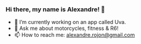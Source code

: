 ### Hi there, my name is Alexandre! 👋


- 🔭 I’m currently working on an app called Uva. 
- 💬 Ask me about motorcycles, fitness & R6!
- 📫 How to reach me: alexandre.rojon@gmail.com
